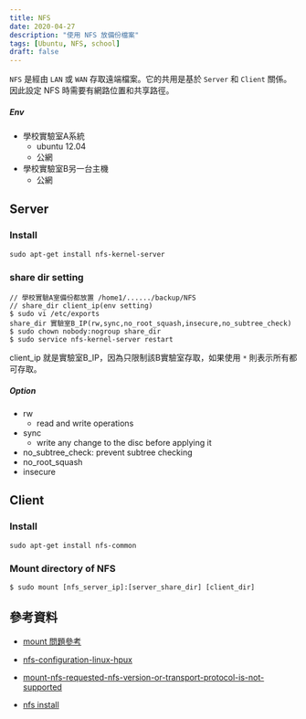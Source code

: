 ```yaml
---
title: NFS 
date: 2020-04-27
description: "使用 NFS 放備份檔案"
tags: [Ubuntu, NFS, school]
draft: false
---
```


`NFS` 是經由 `LAN` 或 `WAN` 存取遠端檔案。它的共用是基於 `Server` 和 `Client` 關係。因此設定 NFS 時需要有網路位置和共享路徑。

##### Env

- 學校實驗室A系統
    - ubuntu 12.04
    - 公網
- 學校實驗室B另一台主機
    - 公網

## Server

### Install

```shell=
sudo apt-get install nfs-kernel-server
```

### share dir setting

```shell
// 學校實驗A室備份都放置 /home1/....../backup/NFS
// share_dir client_ip(env setting)
$ sudo vi /etc/exports
share_dir 實驗室B_IP(rw,sync,no_root_squash,insecure,no_subtree_check)
$ sudo chown nobody:nogroup share_dir
$ sudo service nfs-kernel-server restart 
```

client_ip 就是實驗室B_IP，因為只限制該B實驗室存取，如果使用 `*` 則表示所有都可存取。

##### Option

- rw
    - read and write operations
- sync
    - write any change to the disc before applying it
- no_subtree_check: prevent subtree checking
- no_root_squash
- insecure

## Client

### Install

```shell=
sudo apt-get install nfs-common
```

### Mount directory of NFS

```shell=
$ sudo mount [nfs_server_ip]:[server_share_dir] [client_dir]
```

## 參考資料

- [mount 問題參考](https://blog.51cto.com/zhaochj/1719640)

- [nfs-configuration-linux-hpux](https://kerneltalks.com/linux/nfs-configuration-linux-hpux/)

- [mount-nfs-requested-nfs-version-or-transport-protocol-is-not-supported](https://kerneltalks.com/troubleshooting/mount-nfs-requested-nfs-version-or-transport-protocol-is-not-supported/)

- [nfs install](https://vitux.com/install-nfs-server-and-client-on-ubuntu/)